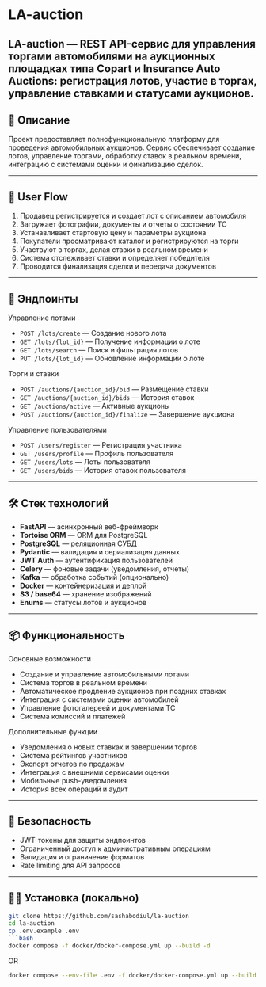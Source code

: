 # LA-auction

**LA-auction** — REST API-сервис для управления торгами автомобилями на аукционных площадках типа Copart и Insurance Auto Auctions: регистрация лотов, участие в торгах, управление ставками и статусами аукционов.
---

## 📌 Описание

Проект предоставляет полнофункциональную платформу для проведения автомобильных аукционов. Сервис обеспечивает создание лотов, управление торгами, обработку ставок в реальном времени, интеграцию с системами оценки и финализацию сделок.

---

## 🔄 User Flow

1. Продавец регистрируется и создает лот с описанием автомобиля
2. Загружает фотографии, документы и отчеты о состоянии ТС
3. Устанавливает стартовую цену и параметры аукциона
4. Покупатели просматривают каталог и регистрируются на торги
5. Участвуют в торгах, делая ставки в реальном времени
6. Система отслеживает ставки и определяет победителя
7. Проводится финализация сделки и передача документов

---

## 🚀 Эндпоинты

Управление лотами

- `POST /lots/create` — Создание нового лота
- `GET /lots/{lot_id}` — Получение информации о лоте
- `GET /lots/search` — Поиск и фильтрация лотов
- `PUT /lots/{lot_id}` — Обновление информации о лоте

Торги и ставки

- `POST /auctions/{auction_id}/bid` — Размещение ставки
- `GET /auctions/{auction_id}/bids` — История ставок
- `GET /auctions/active` — Активные аукционы
- `POST /auctions/{auction_id}/finalize` — Завершение аукциона

Управление пользователями

- `POST /users/register` — Регистрация участника
- `GET /users/profile` — Профиль пользователя
- `GET /users/lots` — Лоты пользователя
- `GET /users/bids` — История ставок пользователя
---

## 🛠️ Стек технологий

- **FastAPI** — асинхронный веб-фреймворк
- **Tortoise ORM** — ORM для PostgreSQL
- **PostgreSQL** — реляционная СУБД
- **Pydantic** — валидация и сериализация данных
- **JWT Auth** — аутентификация пользователей
- **Celery** — фоновые задачи (уведомления, отчеты)
- **Kafka** — обработка событий (опционально)
- **Docker** — контейнеризация и деплой
- **S3 / base64** — хранение изображений
- **Enums** — статусы лотов и аукционов

---

## 📦 Функциональность

Основные возможности

 - Создание и управление автомобильными лотами
 - Система торгов в реальном времени
 - Автоматическое продление аукционов при поздних ставках
 - Интеграция с системами оценки автомобилей
 - Управление фотогалереей и документами ТС
 - Система комиссий и платежей

Дополнительные функции

 - Уведомления о новых ставках и завершении торгов
 - Система рейтингов участников
 - Экспорт отчетов по продажам
 - Интеграция с внешними сервисами оценки
 - Мобильные push-уведомления
 - История всех операций и аудит

---

## 🔐 Безопасность

- JWT-токены для защиты эндпоинтов
- Ограниченный доступ к административным операциям
- Валидация и ограничение форматов
- Rate limiting для API запросов

---

## 🧑‍💻 Установка (локально)

```bash
git clone https://github.com/sashabodiul/la-auction
cd la-auction
cp .env.example .env
```bash
docker compose -f docker/docker-compose.yml up --build -d
```
OR
```bash
docker compose --env-file .env -f docker/docker-compose.yml up --build
```
